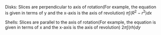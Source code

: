 Disks: Slices are perpendicular to axis of rotation(For example, the equation is given in terms of y and the x-axis is the axis of revolution)
$\pi$$\int(R^2-r^2)dx$ 

Shells: Slices are parallel to the axis of rotation(For example, the equation is given in terms of x and the x-axis is the axis of revolution)
$2\pi$$\int(rh)dy$ 